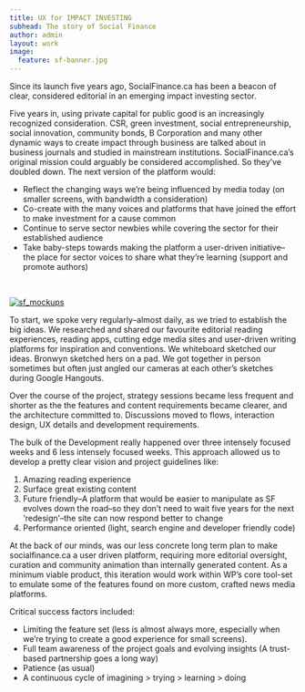 ```yaml
---
title: UX for IMPACT INVESTING
subhead: The story of Social Finance
author: admin
layout: work
image:
  feature: sf-banner.jpg
---
```

Since its launch five years ago, SocialFinance.ca has been a beacon of clear, considered editorial in an emerging impact investing sector.

Five years in, using private capital for public good is an increasingly recognized consideration. CSR, green investment, social entrepreneurship, social innovation, community bonds, B Corporation and many other dynamic ways to create impact through business are talked about in business journals and studied in mainstream institutions. SocialFinance.ca&#8217;s original mission could arguably be considered accomplished. So they&#8217;ve doubled down. The next version of the platform would:

*   Reflect the changing ways we&#8217;re being influenced by media today (on smaller screens, with bandwidth a consideration)
*   Co-create with the many voices and platforms that have joined the effort to make investment for a cause common
*   Continue to serve sector newbies while covering the sector for their established audience
*   Take baby-steps towards making the platform a user-driven initiative–the place for sector voices to share what they&#8217;re learning (support and promote authors)

&nbsp;

[![sf_mockups](http://hypenotic.com/wordpress/wp-content/uploads/2013/11/sf_mockups1.png)](http://hypenotic.com/wordpress/wp-content/uploads/2013/11/sf_mockups1.png)

To start, we spoke very regularly–almost daily, as we tried to establish the big ideas. We researched and shared our favourite editorial reading experiences, reading apps, cutting edge media sites and user-driven writing platforms for inspiration and conventions. We whiteboard sketched our ideas. Bronwyn sketched hers on a pad. We got together in person sometimes but often just angled our cameras at each other&#8217;s sketches during Google Hangouts.

Over the course of the project, strategy sessions became less frequent and shorter as the the features and content requirements became clearer, and the architecture committed to. Discussions moved to flows, interaction design, UX details and development requirements.

The bulk of the Development really happened over three intensely focused weeks and 6 less intensely focused weeks. This approach allowed us to develop a pretty clear vision and project guidelines like:

1.  Amazing reading experience
2.  Surface great existing content
3.  Future friendly–A platform that would be easier to manipulate as SF evolves down the road–so they don’t need to wait five years for the next ‘redesign’–the site can now respond better to change
4.  Performance oriented (light, search engine and developer friendly code)

At the back of our minds, was our less concrete long term plan to make socialfinance.ca a user driven platform, requiring more editorial oversight, curation and community animation than internally generated content. As a minimum viable product, this iteration would work within WP’s core tool-set to emulate some of the features found on more custom, crafted news media platforms.

Critical success factors included:

*   Limiting the feature set (less is almost always more, especially when we&#8217;re trying to create a good experience for small screens).
*   Full team awareness of the project goals and evolving insights (A trust-based partnership goes a long way)
*   Patience (as usual)
*   A continuous cycle of imagining &gt; trying &gt; learning &gt; doing
